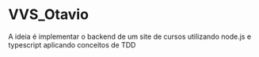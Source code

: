 # VVS_Otavio
A ideia é implementar o backend de um site de cursos utilizando node.js e typescript aplicando conceitos de TDD
